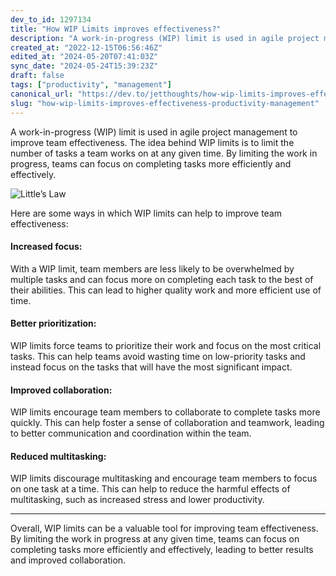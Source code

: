 ```yaml
---
dev_to_id: 1297134
title: "How WIP Limits improves effectiveness?"
description: "A work-in-progress (WIP) limit is used in agile project management to improve team effectiveness. The..."
created_at: "2022-12-15T06:56:46Z"
edited_at: "2024-05-20T07:41:03Z"
sync_date: "2024-05-24T15:39:23Z"
draft: false
tags: ["productivity", "management"]
canonical_url: "https://dev.to/jetthoughts/how-wip-limits-improves-effectiveness-30i3"
slug: "how-wip-limits-improves-effectiveness-productivity-management"
---
```

A work-in-progress (WIP) limit is used in agile project management to improve team effectiveness. The idea behind WIP limits is to limit the number of tasks a team works on at any given time. By limiting the work in progress, teams can focus on completing tasks more efficiently and effectively.

![Little’s Law](https://miro.medium.com/max/1400/1*b0mC2X7tySi79jCb8Z50jQ.webp)

Here are some ways in which WIP limits can help to improve team effectiveness:

#### Increased focus:

With a WIP limit, team members are less likely to be overwhelmed by multiple tasks and can focus more on completing each task to the best of their abilities. This can lead to higher quality work and more efficient use of time.

#### Better prioritization:

WIP limits force teams to prioritize their work and focus on the most critical tasks. This can help teams avoid wasting time on low-priority tasks and instead focus on the tasks that will have the most significant impact.

#### Improved collaboration:

WIP limits encourage team members to collaborate to complete tasks more quickly. This can help foster a sense of collaboration and teamwork, leading to better communication and coordination within the team.

#### Reduced multitasking:

WIP limits discourage multitasking and encourage team members to focus on one task at a time. This can help to reduce the harmful effects of multitasking, such as increased stress and lower productivity.

---

Overall, WIP limits can be a valuable tool for improving team effectiveness. By limiting the work in progress at any given time, teams can focus on completing tasks more efficiently and effectively, leading to better results and improved collaboration.